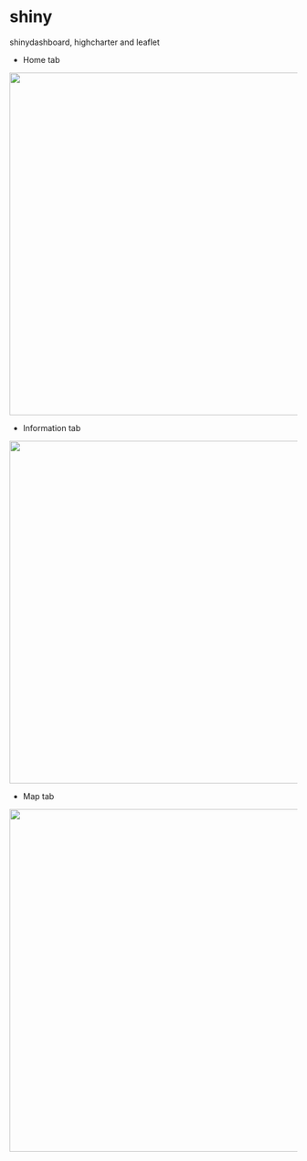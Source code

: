# shiny
shinydashboard, highcharter and leaflet 

- Home tab
<img width = "600" heigth = "500" src = https://user-images.githubusercontent.com/37679460/135050739-39fd3b41-be8d-4a2b-b1da-89e30dc2b341.png>

- Information tab
<img width = "600" heigth = "500" src = https://user-images.githubusercontent.com/37679460/135050748-0a1e709a-3fff-4221-8224-47666cf7a5c9.png>

- Map tab
<img width = "600" heigth = "500" src = https://user-images.githubusercontent.com/37679460/135050754-3781150a-a72c-407e-a786-5547fbd1c59f.png>
